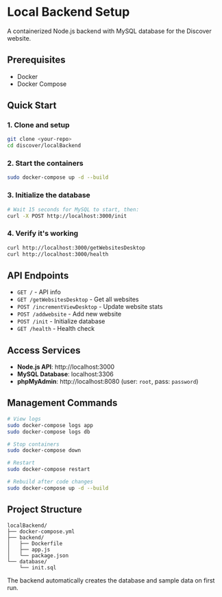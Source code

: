 # Local Backend Setup

A containerized Node.js backend with MySQL database for the Discover website.

## Prerequisites

- Docker
- Docker Compose

## Quick Start

### 1. Clone and setup
```bash
git clone <your-repo>
cd discover/localBackend
```

### 2. Start the containers
```bash
sudo docker-compose up -d --build
```

### 3. Initialize the database
```bash
# Wait 15 seconds for MySQL to start, then:
curl -X POST http://localhost:3000/init
```

### 4. Verify it's working
```bash
curl http://localhost:3000/getWebsitesDesktop
curl http://localhost:3000/health
```

## API Endpoints

- `GET /` - API info
- `GET /getWebsitesDesktop` - Get all websites
- `POST /incrementViewDesktop` - Update website stats
- `POST /addwebsite` - Add new website  
- `POST /init` - Initialize database
- `GET /health` - Health check

## Access Services

- **Node.js API**: http://localhost:3000
- **MySQL Database**: localhost:3306
- **phpMyAdmin**: http://localhost:8080 (user: `root`, pass: `password`)

## Management Commands

```bash
# View logs
sudo docker-compose logs app
sudo docker-compose logs db

# Stop containers
sudo docker-compose down

# Restart
sudo docker-compose restart

# Rebuild after code changes
sudo docker-compose up -d --build
```

## Project Structure
```
localBackend/
├── docker-compose.yml
├── backend/
│   ├── Dockerfile
│   ├── app.js
│   └── package.json
└── database/
    └── init.sql
```

The backend automatically creates the database and sample data on first run.
